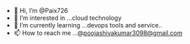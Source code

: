 - 👋 Hi, I’m @Paix726
- 👀 I’m interested in ...cloud technology
- 🌱 I’m currently learning ...devops tools and service..
- 📫 How to reach me ...@poojashivakumar3098@gmail.com

<!---
Paix726/Paix726 is a ✨ special ✨ repository because its `README.md` (this file) appears on your GitHub profile.
You can click the Preview link to take a look at your changes.
--->
